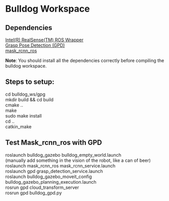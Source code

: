 # Bulldog Workspace

## Dependencies
[Intel(R) RealSense(TM) ROS Wrapper](https://github.com/IntelRealSense/realsense-ros)  
[Grasp Pose Detection (GPD)](https://github.com/atenpas/gpd)  
[mask_rcnn_ros](https://github.com/qixuxiang/mask_rcnn_ros)  

**Note**: You should install all the dependencies correctly before compiling the bulldog workspace.

## Steps to setup:  
cd bulldog_ws/gpg   
mkdir build && cd build  
cmake ..  
make  
sudo make install  
cd ..  
catkin_make  

## Test Mask_rcnn_ros with GPD
roslaunch bulldog_gazebo bulldog_empty_world.launch  
(manually add something in the vision of the robot, like a can of beer)  
roslaunch mask_rcnn_ros mask_rcnn_service.launch  
roslaunch gpd grasp_detection_service.launch  
roslaunch bulldog_gazebo_moveit_config bulldog_gazebo_planning_execution.launch  
rosrun gpd cloud_transform_server  
rosrun gpd bulldog_gpd.py  
